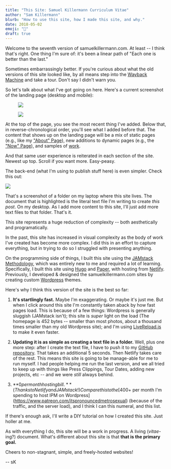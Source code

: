 ```yaml
---
title: "This Site: Samuel Killermann Curriculum Vitae"
author: "Sam Killermann"
blurb: "How to use this site, how I made this site, and why."
date: 2018-05-02
emoji: "📄"
draft: true
---
```

Welcome to the seventh version of samuelkillermann.com. At least -- I think that's right. One thing I'm sure of: it's been a linear path of "Each one is better than the last."

Sometimes embarrassingly better. If you're curious about what the old versions of this site looked like, by all means step into the [Wayback Machine](https://web.archive.org/web/20180309100148/http://www.samuelkillermann.com/) and take a tour. Don't say I didn't warn you.

So let's talk about what I've got going on here. Here's a current screenshot of the landing page (desktop and mobile):

<figure class="work--sample desktop"><img src="/img/work/2018-samuel-killermann-curriculum-vitae-desktop.jpg" class="full-width"></figure>

<figure class="work--sample mobile"><img src="/img/work/2018-samuel-killermann-curriculum-vitae-mobile.jpg" class="full-width"></figure>

At the top of the page, you see the most recent thing I've added. Below that, in reverse-chronological order, you'll see what I added before that. The content that shows up on the landing page will be a mix of static pages (e.g., like my ["About" Page](../../about/)), new additions to dynamic pages (e.g., the ["Now" Page](../../now/)), and samples of [work](../../work/).

And that same user experience is reiterated in each section of the site. Newest up top. Scroll if you want more. Easy-peasy.

The back-end (what I'm using to publish stuff here) is even simpler. Check this out:

<img src="/img/work/2018-samuel-killermann-curriculum-vitae-work-folder.jpg" class="full-width">

That's a screenshot of a folder on my laptop where this site lives. The document that is highlighted is the literal text file I'm writing to create _this post_. On my desktop. As I add more content to this site, I'll just add more text files to that folder. That's it.

This site represents a huge reduction of complexity -- both aesthetically and programatically.

In the past, this site has increased in visual complexity as the body of work I've created has become more complex. I did this in an effort to capture everything, but in trying to do so I struggled with presenting anything.

On the programming side of things, I built this site using the [JAMstack Methodology](https://jamstack.org/), which was entirely new to me and required a lot of learning. Specifically, I built this site using [Hugo](http://gohugo.io) and [Paper](https://themes.gohugo.io/hugo-paper/), with hosting from [Netlify](https://www.netlify.com/). Previously, I developed &amp; designed the samuelkillermann.com sites by creating custom [Wordpress](http://wordpress.org) themes.

Here's why I think this version of the site is the best so far:

1. **It's startlingly fast.** Maybe I'm exaggerating. Or maybe it's just me. But when I click around this site I'm constantly taken aback by how fast pages load. This is because of a few things: Wordpress is generally sluggish (JAMstack isn't); this site is _super_ light on the load (The homepage is 452 bytes -- smaller than most photos, about a thousand times smaller than my old Wordpress site); and I'm using [LiveReload.js](https://github.com/livereload/livereload-js) to make it even faster.

2. **Updating it is as simple as creating a text file in a folder.** Well, plus one more step: after I create the text file, I have to push it to my [GitHub repository](https://github.com/killermann/samuel-killermann-curriculum-vitae). That takes an additional 5 seconds. Then Netlify takes care of the rest. This means this site is going to be manage-able for me to run myself. I had people helping me run the last version, and we all tried to keep up with things like Press Clippings, Tour Dates, adding new projects, etc -- and we were _still_ always behind.

3. **$0 per month hosting bill.** (Thanks to Netlify and JAMstack!) Compare this to the [$400+ per month I'm spending to host IPM on Wordpress](https://www.patreon.com/itspronouncedmetrosexual) (because of the traffic, and the server load), and I think I can this numeral, and this list.

If there's enough ask, I'll write a DIY tutorial on how I created this site. Just holler at me.

As with everything I do, this site will be a work in progress. A living (_vitae_-ing?) document. What's different about this site is that **that is the primary goal.**

Cheers to non-stagnant, simple, and freely-hosted websites!

-- sK
